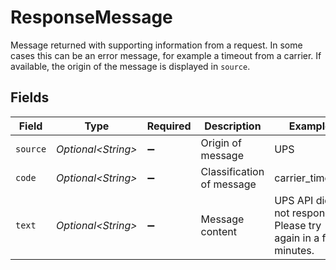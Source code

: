 # ResponseMessage

Message returned with supporting information from a request. In some cases this can be an error message, 
for example a timeout from a carrier. If available, the origin of the message is displayed in `source`.


## Fields

| Field                                                       | Type                                                        | Required                                                    | Description                                                 | Example                                                     |
| ----------------------------------------------------------- | ----------------------------------------------------------- | ----------------------------------------------------------- | ----------------------------------------------------------- | ----------------------------------------------------------- |
| `source`                                                    | *Optional\<String>*                                         | :heavy_minus_sign:                                          | Origin of message                                           | UPS                                                         |
| `code`                                                      | *Optional\<String>*                                         | :heavy_minus_sign:                                          | Classification of message                                   | carrier_timeout                                             |
| `text`                                                      | *Optional\<String>*                                         | :heavy_minus_sign:                                          | Message content                                             | UPS API did not respond. Please try again in a few minutes. |